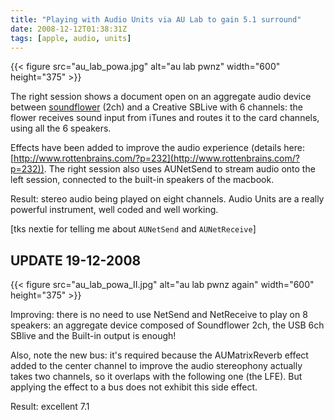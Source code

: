 ```yaml
---
title: "Playing with Audio Units via AU Lab to gain 5.1 surround"
date: 2008-12-12T01:38:31Z
tags: [apple, audio, units]
---
```


{{< figure src="au_lab_powa.jpg" alt="au lab pwnz" width="600" height="375" >}}

The right session shows a document open on an aggregate audio device between [soundflower](http://www.cycling74.com/products/soundflower) (2ch) and a Creative SBLive with 6 channels: the flower receives sound input from iTunes and routes it to the card channels, using all the 6 speakers.

Effects have been added to improve the audio experience (details here: [http://www.rottenbrains.com/?p=232](http://www.rottenbrains.com/?p=232)). The right session also uses AUNetSend to stream audio onto the left session, connected to the built-in speakers of the macbook.

Result: stereo audio being played on eight channels. Audio Units are a really powerful instrument, well coded and well working.

[tks nextie for telling me about `AUNetSend` and `AUNetReceive`]

## UPDATE 19-12-2008

{{< figure src="au_lab_powa_II.jpg" alt="au lab pwnz again" width="600" height="375" >}}

Improving: there is no need to use NetSend and NetReceive to play on 8 speakers: an aggregate device composed of Soundflower 2ch, the USB 6ch SBlive and the Built-in output is enough!

Also, note the new bus: it's required because the AUMatrixReverb effect added to the center channel to improve the audio stereophony actually takes two channels, so it overlaps with the following one (the LFE). But applying the effect to a bus does not exhibit this side effect.

Result: excellent 7.1

